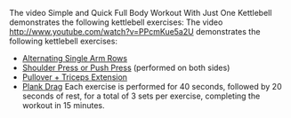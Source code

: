 The video Simple and Quick Full Body Workout With Just One Kettlebell demonstrates the following kettlebell exercises:
The video http://www.youtube.com/watch?v=PPcmKue5a2U demonstrates the following kettlebell exercises:
* [Alternating Single Arm Rows](https://www.youtube.com/watch?v=PPcmKue5a2U&t=3s)
* [Shoulder Press or Push Press](https://www.youtube.com/watch?v=PPcmKue5a2U&t=5s) (performed on both sides)
* [Pullover + Triceps Extension](https://www.youtube.com/watch?v=PPcmKue5a2U&t=12s)
* [Plank Drag](https://www.youtube.com/watch?v=PPcmKue5a2U&t=15s)
Each exercise is performed for 40 seconds, followed by 20 seconds of rest, for a total of 3 sets per exercise, completing the workout in 15 minutes.
